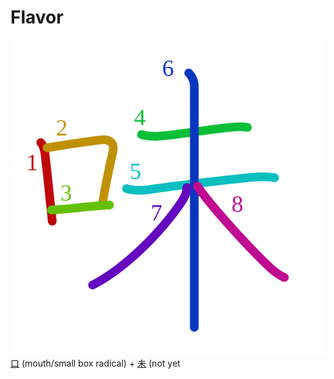 # Flavor
![5473](Kanji/kanji-colorize/5473.svg)
[口](Kanji/kanji-dict/口.md) (mouth/small box radical) + [未](Kanji/kanji-dict/未.md) (not yet